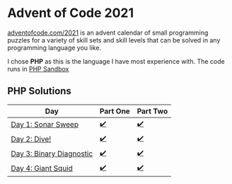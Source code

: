 # Advent of Code 2021
[adventofcode.com/2021](http://adventofcode.com/2021) is an advent calendar of small programming puzzles for a variety of skill sets and skill levels that can be solved in any programming language you like. 

I chose **PHP** as this is the language I have most experience with. The code runs in [PHP Sandbox](https://sandbox.onlinephpfunctions.com/)

## PHP Solutions

Day | Part One | Part Two
-----|-----|-----
[Day 1: Sonar Sweep](https://adventofcode.com/2021/day/1) | [:heavy_check_mark:](https://github.com/CostingGeek/advent-of-code-2021/blob/main/day-01/script_1.php) | [:heavy_check_mark:](https://github.com/CostingGeek/advent-of-code-2021/blob/main/day-01/script_2.php)
[Day 2: Dive!](https://adventofcode.com/2021/day/2) | [:heavy_check_mark:](https://github.com/CostingGeek/advent-of-code-2021/blob/main/day_02/script_1.php) | [:heavy_check_mark:](https://github.com/CostingGeek/advent-of-code-2021/blob/main/day_02/script_2.php)
[Day 3: Binary Diagnostic](https://adventofcode.com/2021/day/3) | [:heavy_check_mark:](https://github.com/CostingGeek/advent-of-code-2021/blob/main/day_03/script_1.php) | [:heavy_check_mark:](https://github.com/CostingGeek/advent-of-code-2021/blob/main/day_03/script_2.php)
[Day 4: Giant Squid](https://adventofcode.com/2021/day/4) | [:heavy_check_mark:](https://github.com/CostingGeek/advent-of-code-2021/blob/main/day_04/script_1.php) | [:heavy_check_mark:](https://github.com/CostingGeek/advent-of-code-2021/blob/main/day_04/script_2.php)
